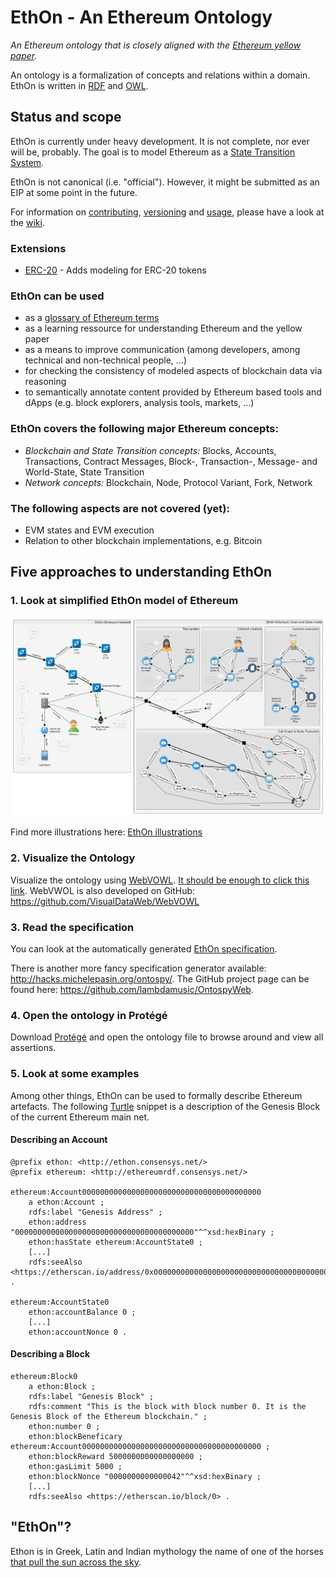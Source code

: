 # EthOn - An Ethereum Ontology
_An Ethereum ontology that is closely aligned with the [Ethereum yellow paper](https://github.com/ethereum/yellowpaper)._

An ontology is a formalization of concepts and relations within a domain.
EthOn is written in [RDF](https://de.wikipedia.org/wiki/Resource_Description_Framework) and [OWL](https://en.wikipedia.org/wiki/Web_Ontology_Language).

## Status and scope
EthOn is currently under heavy development. It is not complete, nor ever will be, probably. The goal is to model Ethereum 
as a [State Transition System](https://en.wikipedia.org/wiki/Transition_system).

EthOn is not canonical (i.e. "official"). However, it might be submitted as an EIP at some point in the future.

For information on [contributing](https://github.com/ConsenSys/EthOn/wiki/How-to-contribute-to-EthOn), [versioning](https://github.com/ConsenSys/EthOn/wiki/Versioning-system) and [usage](https://github.com/ConsenSys/EthOn/wiki/Usage), please have a look at the [wiki](https://github.com/ConsenSys/EthOn/wiki).

### Extensions
* [ERC-20](ERC20) - Adds modeling for ERC-20 tokens

### EthOn can be used
* as a [glossary of Ethereum terms](EthOn_glossary.md)
* as a learning ressource for understanding Ethereum and the yellow paper
* as a means to improve communication (among developers, among technical and non-technical people, ...)
* for checking the consistency of modeled aspects of blockchain data via reasoning
* to semantically annotate content provided by Ethereum based tools and dApps (e.g. block explorers, analysis tools, markets, ...)

### EthOn covers the following major Ethereum concepts:
* _Blockchain and State Transition concepts:_ Blocks, Accounts, Transactions, Contract Messages, Block-, Transaction-, Message- and World-State, 
State Transition
* _Network concepts:_ Blockchain, Node, Protocol Variant, Fork, Network

### The following aspects are not covered (yet):
* EVM states and EVM execution
* Relation to other blockchain implementations, e.g. Bitcoin

## Five approaches to understanding EthOn
### 1. Look at simplified EthOn model of Ethereum
![EthOn model](doc_resources/img/EthOn_overview.png)

Find more illustrations here: [EthOn illustrations](EthOn_illustrations.md)

### 2. Visualize the Ontology
Visualize the ontology using [WebVOWL](http://vowl.visualdataweb.org/webvowl/).
[It should be enough to click this link](http://vowl.visualdataweb.org/webvowl/#iri=https://raw.githubusercontent.com/ConsenSys/ethereum-ontology/master/EthOn.rdf). 
WebVWOL is also developed on GitHub: https://github.com/VisualDataWeb/WebVOWL

### 3. Read the specification
You can look at the automatically generated [EthOn specification](https://consensys.github.io/EthOn/EthOn_spec.html).

There is another more fancy specification generator available: http://hacks.michelepasin.org/ontospy/. The GitHub project page can be found here: https://github.com/lambdamusic/OntospyWeb.

### 4. Open the ontology in Protégé
Download [Protégé](http://protege.stanford.edu/) and open the ontology file to browse around and view all assertions.

### 5. Look at some examples
Among other things, EthOn can be used to formally describe Ethereum artefacts. 
The following [Turtle](https://www.w3.org/TR/turtle/) snippet is a description of the Genesis Block of the current Ethereum main net.
#### Describing an Account
    @prefix ethon: <http://ethon.consensys.net/>
    @prefix ethereum: <http://ethereumrdf.consensys.net/>
    
    ethereum:Account0000000000000000000000000000000000000000
        a ethon:Account ;
        rdfs:label "Genesis Address" ;
        ethon:address "0000000000000000000000000000000000000000"^^xsd:hexBinary ;
        ethon:hasState ethereum:AccountState0 ;
        [...]
        rdfs:seeAlso <https://etherscan.io/address/0x0000000000000000000000000000000000000000> .
    
    ethereum:AccountState0
        ethon:accountBalance 0 ;
        [...]
        ethon:accountNonce 0 .
        

#### Describing a Block

    ethereum:Block0
        a ethon:Block ;
        rdfs:label "Genesis Block" ;
        rdfs:comment "This is the block with block number 0. It is the Genesis Block of the Ethereum blockchain." ;
        ethon:number 0 ;
        ethon:blockBeneficary ethereum:Account0000000000000000000000000000000000000000 ;
        ethon:blockReward 5000000000000000000 ;
        ethon:gasLimit 5000 ;
        ethon:blockNonce "0000000000000042"^^xsd:hexBinary ;
        [...]
        rdfs:seeAlso <https://etherscan.io/block/0> .

## "EthOn"?
Ethon is in Greek, Latin and Indian mythology the name of one of the horses [that pull the sun across the sky](https://books.google.de/books?id=mvLBAgAAQBAJ&pg=PA121&hl=en&q=ethon&f=false#v=snippet&q=ethon&f=false).
